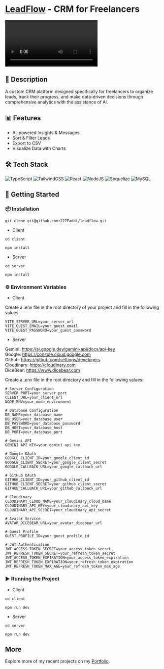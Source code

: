 # [LeadFlow](https://lead-flow.netlify.app) - CRM for Freelancers

![Preview](/preview.mp4)

## 📖 Description

A custom CRM platform designed specifically for freelancers to organize leads, track their progress, and make data-driven decisions through comprehensive analytics with the assistance of AI.

## 📊 Features

- AI-powered Insights & Messages
- Sort & Filter Leads
- Export to CSV
- Visualize Data with Charts

## 🛠 Tech Stack

![TypeScript](https://img.shields.io/badge/typescript-%23007ACC.svg?style=for-the-badge&logo=typescript&logoColor=white) ![TailwindCSS](https://img.shields.io/badge/tailwindcss-%2338B2AC.svg?style=for-the-badge&logo=tailwind-css&logoColor=white) ![React](https://img.shields.io/badge/react-%2320232a.svg?style=for-the-badge&logo=react&logoColor=%2361DAFB) ![NodeJS](https://img.shields.io/badge/node.js-6DA55F?style=for-the-badge&logo=node.js&logoColor=white) ![Sequelize](https://img.shields.io/badge/Sequelize-52B0E7?style=for-the-badge&logo=Sequelize&logoColor=white) ![MySQL](https://img.shields.io/badge/mysql-4479A1.svg?style=for-the-badge&logo=mysql&logoColor=white)

## 🚀 Getting Started

### 📦 Installation

```
git clone git@github.com:227Faddi/leadflow.git
```

- Client

```
cd client
```

```
npm install
```

- Server

```
cd server
```

```
npm install
```

### ⚙️ Environment Variables

- Client

Create a .env file in the root directory of your project and fill in the following values:

```
VITE_SERVER_URL=your_server_url
VITE_GUEST_EMAIL=your_guest_email
VITE_GUEST_PASSWORD=your_guest_password
```

- Server

Gemini: https://ai.google.dev/gemini-api/docs/api-key  
Google: https://console.cloud.google.com  
Github: https://github.com/settings/developers  
Cloudinary: https://cloudinary.com  
DiceBear: https://www.dicebear.com

Create a .env file in the root directory and fill in the following values:

```
# Server Configuration
SERVER_PORT=your_server_port
CLIENT_URL=your_client_url
NODE_ENV=your_node_environment

# Database Configuration
DB_NAME=your_database_name
DB_USER=your_database_user
DB_PASSWORD=your_database_password
DB_HOST=your_database_host
DB_PORT=your_database_port

# Gemini API
GEMINI_API_KEY=your_gemini_api_key

# Google OAuth
GOOGLE_CLIENT_ID=your_google_client_id
GOOGLE_CLIENT_SECRET=your_google_client_secret
GOOGLE_CALLBACK_URL=your_google_callback_url

# GitHub OAuth
GITHUB_CLIENT_ID=your_github_client_id
GITHUB_CLIENT_SECRET=your_github_client_secret
GITHUB_CALLBACK_URL=your_github_callback_url

# Cloudinary
CLOUDINARY_CLOUD_NAME=your_cloudinary_cloud_name
CLOUDINARY_API_KEY=your_cloudinary_api_key
CLOUDINARY_API_SECRET=your_cloudinary_api_secret

# Avatar Service
AVATAR_DICEBEAR_URL=your_avatar_dicebear_url

# Guest Profile
GUEST_PROFILE_ID=your_guest_profile_id

# JWT Authentication
JWT_ACCESS_TOKEN_SECRET=your_access_token_secret
JWT_REFRESH_TOKEN_SECRET=your_refresh_token_secret
JWT_ACCESS_TOKEN_EXPIRATION=your_access_token_expiration
JWT_REFRESH_TOKEN_EXPIRATION=your_refresh_token_expiration
JWT_REFRESH_TOKEN_MAX_AGE=your_refresh_token_max_age
```

### ▶️ Running the Project

- Client

```
cd client
```

```
npm run dev
```

- Server

```
cd server
```

```
npm run dev
```

## More

Explore more of my recent projects on my [Portfolio](https://faliloukhouma.com).
